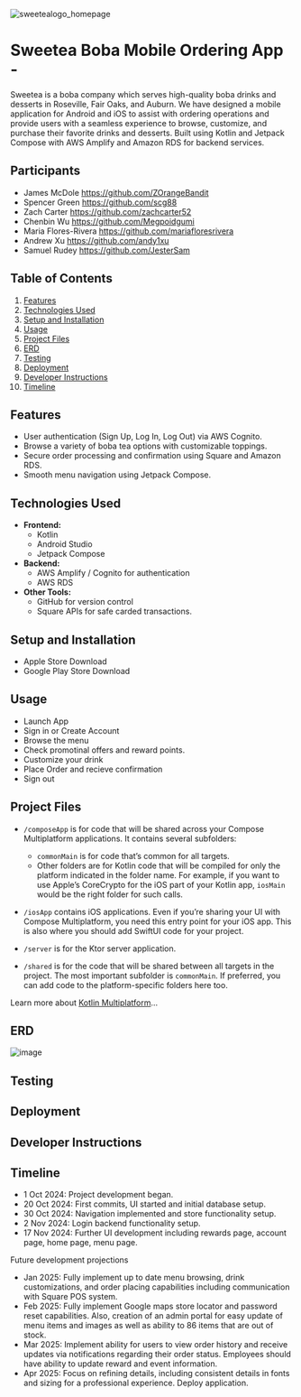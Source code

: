 ![sweetealogo_homepage](https://github.com/user-attachments/assets/8d8cfbfe-0bc3-4473-8b66-901572748894)

# Sweetea Boba Mobile Ordering App -

Sweetea is a boba company which serves high-quality boba drinks and desserts in Roseville, Fair Oaks, and Auburn. We have designed a mobile application for Android and iOS to assist with ordering operations and provide users with a seamless experience to browse, customize, and purchase their favorite drinks and desserts. Built using Kotlin and Jetpack Compose with AWS Amplify and Amazon RDS for backend services.

## Participants
- James McDole https://github.com/ZOrangeBandit
- Spencer Green https://github.com/scg88
- Zach Carter https://github.com/zachcarter52
- Chenbin Wu https://github.com/Megpoidgumi
- Maria Flores-Rivera https://github.com/mariafloresrivera
- Andrew Xu https://github.com/andy1xu
- Samuel Rudey https://github.com/JesterSam

## Table of Contents
1. [Features](#features)
2. [Technologies Used](#technologies-used)
3. [Setup and Installation](#setup-and-installation)
4. [Usage](#usage)
5. [Project Files](#project-files)
6. [ERD](#erd)
7. [Testing](#testing)
8. [Deployment](#deployment)
9. [Developer Instructions](#developer-instructions)
10. [Timeline](#timeline)



## Features
- User authentication (Sign Up, Log In, Log Out) via AWS Cognito.
- Browse a variety of boba tea options with customizable toppings.
- Secure order processing and confirmation using Square and Amazon RDS.
- Smooth menu navigation using Jetpack Compose.

## Technologies Used
- **Frontend:**
  - Kotlin
  - Android Studio
  - Jetpack Compose
- **Backend:**
  - AWS Amplify / Cognito for authentication
  - AWS RDS
- **Other Tools:**
  - GitHub for version control
  - Square APIs for safe carded transactions.
 
## Setup and Installation
  - Apple Store Download
  - Google Play Store Download

## Usage
  - Launch App
  - Sign in or Create Account
  - Browse the menu
  - Check promotinal offers and reward points.
  - Customize your drink
  - Place Order and recieve confirmation
  - Sign out

## Project Files
  * `/composeApp` is for code that will be shared across your Compose Multiplatform applications.
  It contains several subfolders:
    - `commonMain` is for code that’s common for all targets.
    - Other folders are for Kotlin code that will be compiled for only the platform indicated in the folder name.
      For example, if you want to use Apple’s CoreCrypto for the iOS part of your Kotlin app,
      `iosMain` would be the right folder for such calls.

  * `/iosApp` contains iOS applications. Even if you’re sharing your UI with Compose Multiplatform, 
  you need this entry point for your iOS app. This is also where you should add SwiftUI code for your project.

  * `/server` is for the Ktor server application.

  * `/shared` is for the code that will be shared between all targets in the project.
  The most important subfolder is `commonMain`. If preferred, you can add code to the platform-specific folders here too.


Learn more about [Kotlin Multiplatform](https://www.jetbrains.com/help/kotlin-multiplatform-dev/get-started.html)…

## ERD
![image](https://github.com/user-attachments/assets/f6208f7e-51c6-4738-9cb6-a6c2a795253b)


## Testing

## Deployment

## Developer Instructions

## Timeline
  - 1 Oct 2024:  Project development began.
  - 20 Oct 2024: First commits, UI started and initial database setup.
  - 30 Oct 2024: Navigation implemented and store functionality setup.
  - 2 Nov 2024: Login backend functionality setup.
  - 17 Nov 2024: Further UI development including rewards page, account page, home page, menu page.

  Future development projections
  - Jan 2025: Fully implement up to date menu browsing, drink customizations, and order placing capabilities including communication with Square POS system.
  - Feb 2025: Fully implement Google maps store locator and password reset capabilities. Also, creation of an admin portal for easy update of menu items and images as well as ability to 86 items that are out of stock.
  - Mar 2025: Implement ability for users to view order history and receive updates via notifications regarding their order status. Employees should have ability to update reward and event information.
  - Apr 2025: Focus on refining details, including consistent details in fonts and sizing for a professional experience. Deploy application.
